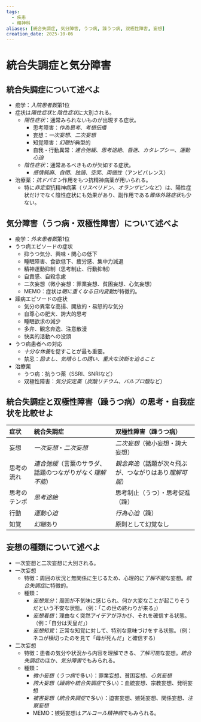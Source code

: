 ```yaml
---
tags:
  - 疾患
  - 精神科
aliases: [統合失調症, 気分障害, うつ病, 躁うつ病, 双極性障害, 妄想]
creation_date: 2025-10-06
---
```

# 統合失調症と気分障害

## 統合失調症について述べよ
- 疫学：*入院患者数*第1位
- 症状は*陽性症状*と*陰性症状*に大別される。
	- *陽性症状*：通常みられないものが出現する症状。
		- 思考障害：*作為思考*、*考想伝播*
		- 妄想：*一次妄想*、*二次妄想*
		- 知覚障害：*幻聴*が典型的
		- 自我・行動異常：*連合弛緩*、*思考途絶*、*昏迷*、*カタレプシー*、*運動心迫*
	- *陰性症状*：通常あるべきものが欠如する症状。
		- *感情鈍麻*、*自閉*、*独語*、*空笑*、*両価性*（アンビバレンス）
- 治療薬：*抗ドパミン*作用をもつ抗精神病薬が用いられる。
	- 特に*非定型*抗精神病薬（*リスペリドン*、*オランザピン*など）は、陽性症状だけでなく陰性症状にも効果があり、副作用である*錐体外路症状*も少ない。

## 気分障害（うつ病・双極性障害）について述べよ
- 疫学：*外来患者数*第1位
- うつ病エピソードの症状
	- 抑うつ気分、興味・関心の低下
	- 睡眠障害、食欲低下、疲労感、集中力減退
	- 精神運動抑制（思考制止、行動抑制）
	- 自責感、自殺念慮
	- 二次妄想（微小妄想：罪業妄想、貧困妄想、心気妄想）
	- MEMO：症状は*朝に重くなる日内変動*が特徴的。
- 躁病エピソードの症状
	- 気分の異常な高揚、開放的・易怒的な気分
	- 自尊心の肥大、誇大的思考
	- 睡眠欲求の減少
	- 多弁、観念奔逸、注意散漫
	- 快楽的活動への没頭
- うつ病患者への対応
	- *十分な休養*を促すことが最も重要。
	- 禁忌：*励まし*、*気晴らしの誘い*、*重大な決断を迫ること*
- 治療薬
	- うつ病：抗うつ薬（SSRI、SNRIなど）
	- 双極性障害：*気分安定薬*（*炭酸リチウム*、*バルプロ酸*など）

## 統合失調症と双極性障害（躁うつ病）の思考・自我症状を比較せよ

| 症状     | 統合失調症                           | 双極性障害（躁うつ病）                    |
| :----- | :------------------------------ | :----------------------------- |
| 妄想     | *一次妄想*・*二次妄想*                   | *二次妄想*（微小妄想・誇大妄想）              |
| 思考の流れ  | *連合弛緩*（言葉のサラダ、話題のつながりがなく*理解不能*） | *観念奔逸*（話題が次々飛ぶが、つながりはあり*理解可能*） |
| 思考のテンポ | *思考途絶*                          | 思考制止（うつ）・思考促進（躁）               |
| 行動     | *運動心迫*                          | *行為心迫*（躁）                      |
| 知覚     | *幻聴*あり                          | 原則として幻覚なし                      |

## 妄想の種類について述べよ
- 一次妄想と二次妄想に大別される。
- 一次妄想
	- 特徴：周囲の状況と無関係に生じるため、心理的に*了解不能*な妄想。*統合失調症*に特徴的。
	- 種類：
		- *妄想気分*：周囲が不気味に感じられ、何か大変なことが起こりそうだという不安な状態。（例：「この世の終わりが来る」）
		- *妄想着想*：理由なく突然アイデアが浮かび、それを確信する状態。（例：「自分は天皇だ」）
		- *妄想知覚*：正常な知覚に対して、特別な意味づけをする状態。（例：ネコが横切ったのを見て「母が死んだ」と確信する）
- 二次妄想
	- 特徴：患者の気分や状況から内容を理解できる、*了解可能*な妄想。*統合失調症*のほか、*気分障害*でもみられる。
	- 種類：
		- *微小妄想*（*うつ病*で多い）：罪業妄想、貧困妄想、*心気妄想*
		- *誇大妄想*（*躁病*や*統合失調症*で多い）：血統妄想、宗教妄想、発明妄想
		- *被害妄想*（*統合失調症*で多い）：迫害妄想、嫉妬妄想、関係妄想、*注察妄想*
		- MEMO：嫉妬妄想は*アルコール精神病*でもみられる。